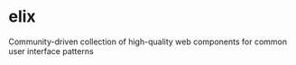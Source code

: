 # elix
Community-driven collection of high-quality web components for common user interface patterns
